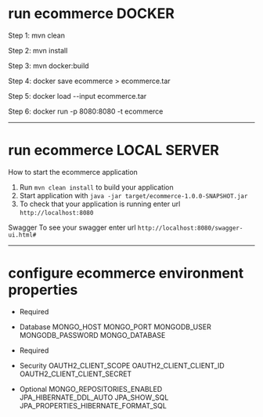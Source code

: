 # run ecommerce DOCKER

Step 1: mvn clean

Step 2: mvn install

Step 3: mvn docker:build

Step 4: docker save ecommerce > ecommerce.tar

Step 5: docker load --input ecommerce.tar

Step 6: docker run -p 8080:8080 -t ecommerce

--------------------------------------
# run ecommerce LOCAL SERVER

How to start the ecommerce application

1. Run `mvn clean install` to build your application
1. Start application with `java -jar target/ecommerce-1.0.0-SNAPSHOT.jar`
1. To check that your application is running enter url `http://localhost:8080`

Swagger
To see your swagger enter url `http://localhost:8080/swagger-ui.html#`

--------------------------------------
# configure ecommerce environment properties
- Required
- Database
MONGO_HOST
MONGO_PORT
MONGODB_USER
MONGODB_PASSWORD
MONGO_DATABASE

- Required
- Security
OAUTH2_CLIENT_SCOPE
OAUTH2_CLIENT_CLIENT_ID
OAUTH2_CLIENT_CLIENT_SECRET

- Optional
MONGO_REPOSITORIES_ENABLED
JPA_HIBERNATE_DDL_AUTO
JPA_SHOW_SQL
JPA_PROPERTIES_HIBERNATE_FORMAT_SQL